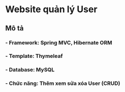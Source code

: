 # Website quản lý User 
## Mô tả
### - Framework: Spring MVC, Hibernate ORM
### - Template: Thymeleaf
### - Database: MySQL
### - Chức năng: Thêm xem sửa xóa User (CRUD)
